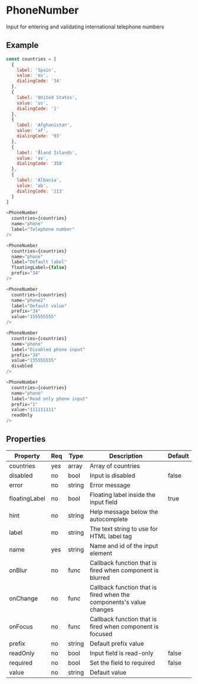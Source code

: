 # PhoneNumber

Input for entering and validating international telephone numbers

## Example

```javascript
const countries = [
  {
    label: 'Spain',
    value: 'es',
    dialingCode: '34'
  },
  {
    label: 'United States',
    value: 'us',
    dialingCode: '1'
  },
  {
    label: 'Afghanistan',
    value: 'af',
    dialingCode: '93'
  },
  {
    label: 'Åland Islands',
    value: 'ax',
    dialingCode: '358'
  },
  {
    label: 'Albania',
    value: 'ab',
    dialingCode: '213'
  }
]

<PhoneNumber
  countries={countries}
  name="phone"
  label="Telephone number"
/>

<PhoneNumber
  countries={countries}
  name="phone"
  label="Default label"
  floatingLabel={false}
  prefix="34"
/>

<PhoneNumber
  countries={countries}
  name="phone2"
  label="Default value"
  prefix="34"
  value="155555555"
/>

<PhoneNumber
  countries={countries}
  name="phone"
  label="Disabled phone input"
  prefix="34"
  value="155555555"
  disabled
/>

<PhoneNumber
  countries={countries}
  name="phone"
  label="Read only phone input"
  prefix="1"
  value="111111111"
  readOnly
/>
```

## Properties

| Property      | Req | Type   | Description                                                         | Default |
| ------------- | --- | ------ | ------------------------------------------------------------------- | ------- |
| countries     | yes | array  | Array of countries                                                  |         |
| disabled      | no  | bool   | Input is disabled                                                   | false   |
| error         | no  | string | Error message                                                       |         |
| floatingLabel | no  | bool   | Floating label inside the input field                               | true    |
| hint          | no  | string | Help message below the autocomplete                                 |         |
| label         | no  | string | The text string to use for HTML label tag                           |         |
| name          | yes | string | Name and id of the input element                                    |         |
| onBlur        | no  | func   | Callback function that is fired when component is blurred           |         |
| onChange      | no  | func   | Callback function that is fired when the components's value changes |         |
| onFocus       | no  | func   | Callback function that is fired when component is focused           |         |
| prefix        | no  | string | Default prefix value                                                |         |
| readOnly      | no  | bool   | Input field is read-only                                            | false   |
| required      | no  | bool   | Set the field to required                                           | false   |
| value         | no  | string | Default value                                                       |         |

